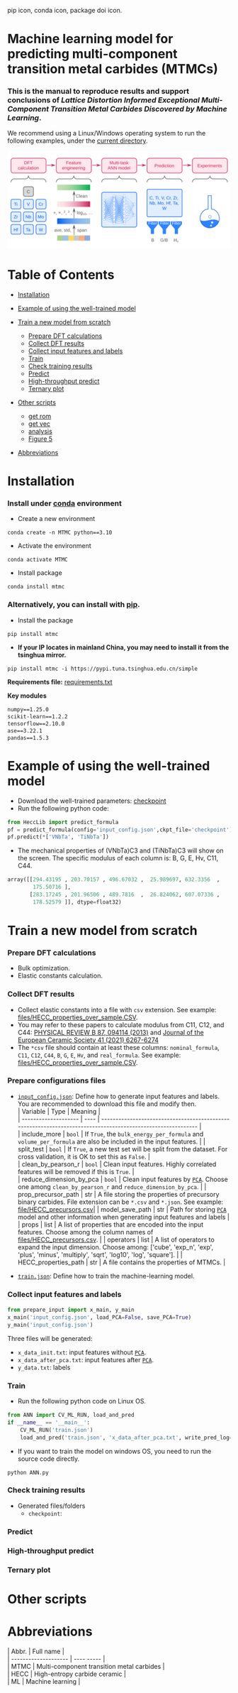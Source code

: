 pip icon, conda icon, package doi icon.
# **Machine learning model for predicting multi-component transition metal carbides (MTMCs)**
### This is the manual to reproduce  results and support conclusions of ***Lattice Distortion Informed Exceptional Multi-Component Transition Metal Carbides Discovered by Machine Learning***.



We recommend using a Linux/Windows operating system to run the following examples, under the [current directory](.).  


![ML-workflow](files/Figure_1.svg)

# Table of Contents
- [Installation](#Installation)  
- [Example of using the well-trained model](#example-of-using-the-well-trained-model)   
- [Train a new model from scratch](#train-a-new-model-from-scratch)   
  - [Prepare DFT calculations](#prepare-DFT-calculations)  
  - [Collect DFT results](#collect-DFT-results)  
  - [Collect input features and labels](#collect-input-features-and-labels)  
  - [Train](#train)  
  - [Check training results](#check-training-results)   
  - [Predict](#predict)  
  - [High-throughput predict](#high-throughput-predict)  
  - [Ternary plot](#ternary-plot)  

- [Other scripts](#other-scripts)
  - [get rom](#get-rom)
  - [get vec](#get-vec)
  - [analysis](#figure-4)
  - [Figure 5](#figure-5)

- [Abbreviations](abbreviations)

# Installation

### Install under [conda](https://conda.io/projects/conda/en/latest/user-guide/install/index.html) environment

- Create a new environment   
```console
conda create -n MTMC python==3.10
```

- Activate the environment  
```console
conda activate MTMC
```

- Install package  
```console
conda install mtmc
```

### Alternatively, you can install with [pip](https://pypi-url).
- Install the package  
```console
pip install mtmc
```

- **If your IP locates in mainland China, you may need to install it from the tsinghua mirror.**  
```console
pip install mtmc -i https://pypi.tuna.tsinghua.edu.cn/simple
```


**Requirements file:** [requirements.txt](requirements.txt)

**Key modules**  
```
numpy==1.25.0    
scikit-learn==1.2.2   
tensorflow==2.10.0   
ase==3.22.1  
pandas==1.5.3
```

# Example of using the well-trained model  

- Download the well-trained parameters: [checkpoint](checkpoint)  
- Run the following python code:  
```python
from HeccLib import predict_formula  
pf = predict_formula(config='input_config.json',ckpt_file='checkpoint')  
pf.predict(*['VNbTa', 'TiNbTa'])  
```
- The mechanical properties of (VNbTa)C3 and (TiNbTa)C3 will show on the screen. The specific modulus of each column is: B, G, E, Hv, C11, C44.
```python
array([[294.43195 , 203.70157 , 496.67032 ,  25.989697, 632.3356  ,
        175.50716 ],
       [283.17245 , 201.96506 , 489.7816  ,  26.824062, 607.07336 ,
        178.52579 ]], dtype=float32)
```

# Train a new model from scratch
### Prepare DFT calculations
- Bulk optimization.
- Elastic constants calculation.

### Collect DFT results
- Collect elastic constants into a file with `csv` extension. See example: [files/HECC_properties_over_sample.CSV](files/HECC_properties_over_sample.CSV).  
- You may refer to these papers to calculate modulus from C11, C12, and C44: [PHYSICAL REVIEW B 87, 094114 (2013)](https://doi.org/10.1103/PhysRevB.87.094114) and [Journal of the European Ceramic Society 41 (2021) 6267-6274](https://doi.org/10.1016/j.jeurceramsoc.2021.05.022)  
- The `*csv` file should contain at least these columns: `nominal_formula`, `C11`, `C12`, `C44`, `B`, `G`, `E`, `Hv`, and `real_formula`. See example: [files/HECC_properties_over_sample.CSV](files/HECC_properties_over_sample.CSV). 

### Prepare configurations files  
- [`input_config.json`](input_config.json): Define how to generate input features and labels. You are recommended to download this file and modify then.  
  |  Variable             | Type   | Meaning                                                                                                       |  
  |  -------------------- | ----   | ------------------------------------------------------------------------------------------------------------  |  
  | include_more          | `bool` | If `True`, the `bulk_energy_per_formula` and `volume_per_formula` are also be included in the input features. |
  | split_test            | `bool` | If `True`, a new test set will be split from the dataset. For cross validation, it is OK to set this as `False`. |  
  | clean_by_pearson_r    | `bool` | Clean input features. Highly correlated features will be removed if this is `True`. |  
  | reduce_dimension_by_pca | `bool` | Clean input features by [`PCA`](https://scikit-learn.org/stable/modules/generated/sklearn.decomposition.PCA.html#sklearn-decomposition-pca). Choose one among `clean_by_pearson_r` and `reduce_dimension_by_pca`.  |
  | prop_precursor_path   | str | A file storing the properties of precursory binary carbides. File extension can be `*.csv` and `*.json`.  See example: [file/HECC_precursors.csv](file/HECC_precursors.csv)|
  | model_save_path       | str | Path for storing [`PCA`](https://scikit-learn.org/stable/modules/generated/sklearn.decomposition.PCA.html#sklearn-decomposition-pca) model and other information when generating input features and labels |  
  | props                 | list | A list of properties that are encoded into the input features. Choose among the column names of [files/HECC_precursors.csv](files/HECC_precursors.csv).  |
  | operators    | list | A list of operators to expand the input dimension. Choose among: ['cube', 'exp_n', 'exp', 'plus', 'minus', 'multiply', 'sqrt', 'log10', 'log', 'square']. | 
  | HECC_properties_path   | str | A file contains the properties of MTMCs. |

- [`train.json`](train.json): Define how to train the machine-learning model.

### Collect input features and labels  
```python    
from prepare_input import x_main, y_main
x_main('input_config.json', load_PCA=False, save_PCA=True)
y_main('input_config.json')
```

Three files will be generated:  
- `x_data_init.txt`: input features without [`PCA`](https://scikit-learn.org/stable/modules/generated/sklearn.decomposition.PCA.html#sklearn-decomposition-pca).  
- `x_data_after_pca.txt`: input features after [`PCA`](https://scikit-learn.org/stable/modules/generated/sklearn.decomposition.PCA.html#sklearn-decomposition-pca).
- `y_data.txt`: labels

### Train  
- Run the following python code on Linux OS.  
```python
from ANN import CV_ML_RUN, load_and_pred
if __name__ == '__main__':
    CV_ML_RUN('train.json')
    load_and_pred('train.json', 'x_data_after_pca.txt', write_pred_log=True, drop_cols=None)
```

- If you want to train the model on windows OS, you need to run the source code directly.  
```console
python ANN.py
```

### Check training results
- Generated files/folders  
  - `checkpoint`: 

### Predict

### High-throughput predict

### Ternary plot



# Other scripts



# Abbreviations

|  Abbr.                | Full name   |  
|  -------------------- | ---- -----  |  
|  MTMC                 | Multi-component transition metal carbides    |  
|  HECC                 | High-entropy carbide ceramic    |  
|  ML                 | Machine learning    |  


